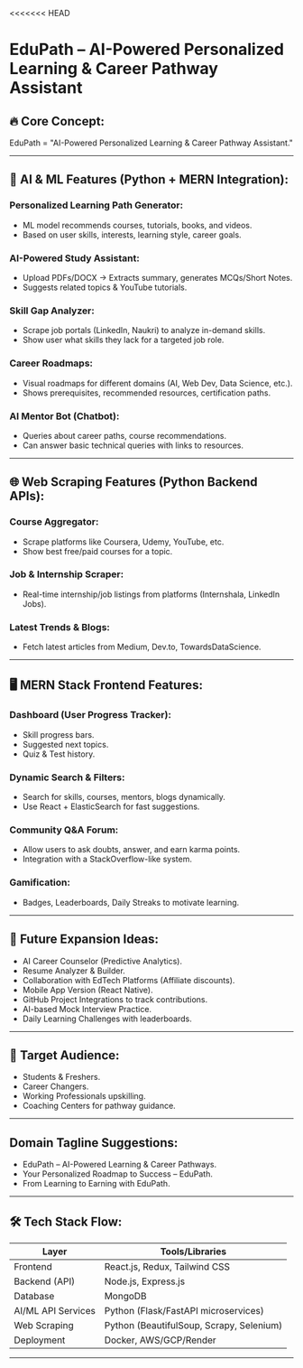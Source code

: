 <<<<<<< HEAD
# EduPath – AI-Powered Personalized Learning & Career Pathway Assistant

## 🔥 Core Concept:
EduPath = "AI-Powered Personalized Learning & Career Pathway Assistant."

---

## 🧠 AI & ML Features (Python + MERN Integration):

### Personalized Learning Path Generator:
- ML model recommends courses, tutorials, books, and videos.
- Based on user skills, interests, learning style, career goals.

### AI-Powered Study Assistant:
- Upload PDFs/DOCX → Extracts summary, generates MCQs/Short Notes.
- Suggests related topics & YouTube tutorials.

### Skill Gap Analyzer:
- Scrape job portals (LinkedIn, Naukri) to analyze in-demand skills.
- Show user what skills they lack for a targeted job role.

### Career Roadmaps:
- Visual roadmaps for different domains (AI, Web Dev, Data Science, etc.).
- Shows prerequisites, recommended resources, certification paths.

### AI Mentor Bot (Chatbot):
- Queries about career paths, course recommendations.
- Can answer basic technical queries with links to resources.

---

## 🌐 Web Scraping Features (Python Backend APIs):

### Course Aggregator:
- Scrape platforms like Coursera, Udemy, YouTube, etc.
- Show best free/paid courses for a topic.

### Job & Internship Scraper:
- Real-time internship/job listings from platforms (Internshala, LinkedIn Jobs).

### Latest Trends & Blogs:
- Fetch latest articles from Medium, Dev.to, TowardsDataScience.

---

## 🖥️ MERN Stack Frontend Features:

### Dashboard (User Progress Tracker):
- Skill progress bars.
- Suggested next topics.
- Quiz & Test history.

### Dynamic Search & Filters:
- Search for skills, courses, mentors, blogs dynamically.
- Use React + ElasticSearch for fast suggestions.

### Community Q&A Forum:
- Allow users to ask doubts, answer, and earn karma points.
- Integration with a StackOverflow-like system.

### Gamification:
- Badges, Leaderboards, Daily Streaks to motivate learning.

---

## 🚀 Future Expansion Ideas:
- AI Career Counselor (Predictive Analytics).
- Resume Analyzer & Builder.
- Collaboration with EdTech Platforms (Affiliate discounts).
- Mobile App Version (React Native).
- GitHub Project Integrations to track contributions.
- AI-based Mock Interview Practice.
- Daily Learning Challenges with leaderboards.

---

## 🎯 Target Audience:
- Students & Freshers.
- Career Changers.
- Working Professionals upskilling.
- Coaching Centers for pathway guidance.

---

## Domain Tagline Suggestions:
- EduPath – AI-Powered Learning & Career Pathways.
- Your Personalized Roadmap to Success – EduPath.
- From Learning to Earning with EduPath.

---

## 🛠️ Tech Stack Flow:
| Layer                | Tools/Libraries                                   |
|----------------------|-------------------------------------------------- |
| Frontend              | React.js, Redux, Tailwind CSS                     |
| Backend (API)         | Node.js, Express.js                               |
| Database              | MongoDB                                           |
| AI/ML API Services    | Python (Flask/FastAPI microservices)              |
| Web Scraping          | Python (BeautifulSoup, Scrapy, Selenium)          |
| Deployment            | Docker, AWS/GCP/Render                           |

---
